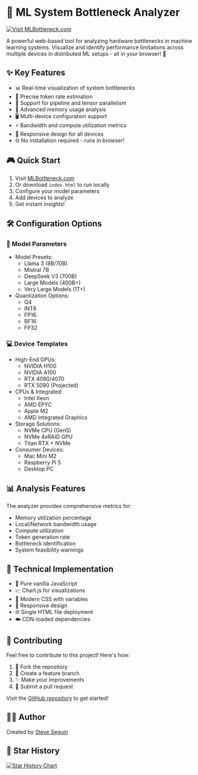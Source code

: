 # 🔬 ML System Bottleneck Analyzer

[![Visit MLBottleneck.com](https://img.shields.io/badge/Visit-MLBottleneck.com-blue)](https://mlbottleneck.com)

A powerful web-based tool for analyzing hardware bottlenecks in machine learning systems. Visualize and identify performance limitations across multiple devices in distributed ML setups - all in your browser! 🚀

## ✨ Key Features

- 📊 Real-time visualization of system bottlenecks
- 🎯 Precise token rate estimation
- 🔄 Support for pipeline and tensor parallelism
- 💾 Advanced memory usage analysis
- 🖥️ Multi-device configuration support
- ⚡ Bandwidth and compute utilization metrics
- 📱 Responsive design for all devices
- 🌐 No installation required - runs in browser!

## 🎮 Quick Start

1. Visit [MLBottleneck.com](https://mlbottleneck.com)
2. Or download `index.html` to run locally
3. Configure your model parameters
4. Add devices to analyze
5. Get instant insights! 

## 🛠️ Configuration Options

### 📐 Model Parameters
- Model Presets:
  - Llama 3 (8B/70B)
  - Mistral 7B
  - DeepSeek V3 (700B)
  - Large Models (400B+)
  - Very Large Models (1T+)
- Quantization Options:
  - Q4
  - INT8
  - FP16
  - BF16
  - FP32

### 💻 Device Templates
- High-End GPUs:
  - NVIDIA H100
  - NVIDIA A100
  - RTX 4090/4070
  - RTX 5090 (Projected)
- CPUs & Integrated:
  - Intel Xeon
  - AMD EPYC
  - Apple M2
  - AMD Integrated Graphics
- Storage Solutions:
  - NVMe CPU (Gen5)
  - NVMe 4xRAID GPU
  - Titan RTX + NVMe
- Consumer Devices:
  - Mac Mini M2
  - Raspberry Pi 5
  - Desktop PC

## 📊 Analysis Features

The analyzer provides comprehensive metrics for:
- Memory utilization percentage
- Local/Network bandwidth usage
- Compute utilization
- Token generation rate
- Bottleneck identification
- System feasibility warnings

## 🔧 Technical Implementation

- 💯 Pure vanilla JavaScript
- 📈 Chart.js for visualizations
- 🎨 Modern CSS with variables
- 📱 Responsive design
- 🌐 Single HTML file deployment
- ☁️ CDN-loaded dependencies

## 🤝 Contributing

Feel free to contribute to this project! Here's how:

1. 🍴 Fork the repository
2. 🔧 Create a feature branch
3. ✨ Make your improvements
4. 📝 Submit a pull request

Visit the [GitHub repository](https://github.com/steveseguin/ml-bottleneck) to get started!

## 👨‍💻 Author

Created by [Steve Seguin](https://github.com/steveseguin)

## 🌟 Star History

[![Star History Chart](https://api.star-history.com/svg?repos=steveseguin/ml-bottleneck&type=Date)](https://star-history.com/#steveseguin/ml-bottleneck&Date)
